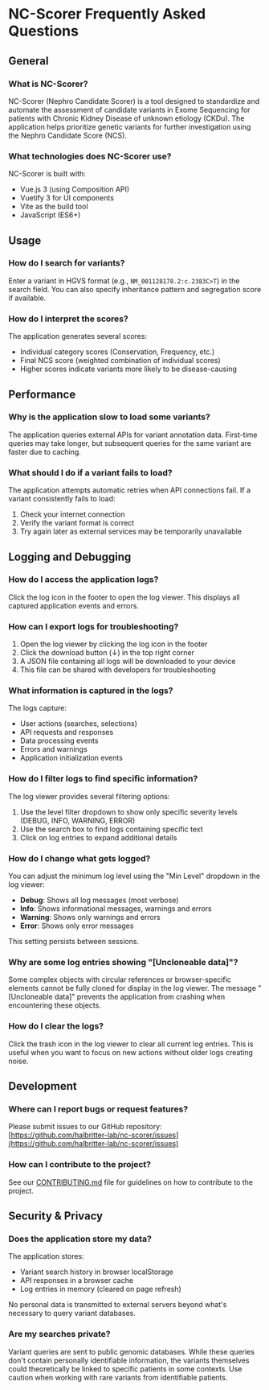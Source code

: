 # NC-Scorer Frequently Asked Questions

## General

### What is NC-Scorer?

NC-Scorer (Nephro Candidate Scorer) is a tool designed to standardize and automate the assessment of candidate variants in Exome Sequencing for patients with Chronic Kidney Disease of unknown etiology (CKDu). The application helps prioritize genetic variants for further investigation using the Nephro Candidate Score (NCS).

### What technologies does NC-Scorer use?

NC-Scorer is built with:
- Vue.js 3 (using Composition API)
- Vuetify 3 for UI components
- Vite as the build tool
- JavaScript (ES6+)

## Usage

### How do I search for variants?

Enter a variant in HGVS format (e.g., `NM_001128178.2:c.2383C>T`) in the search field. You can also specify inheritance pattern and segregation score if available.

### How do I interpret the scores?

The application generates several scores:
- Individual category scores (Conservation, Frequency, etc.)
- Final NCS score (weighted combination of individual scores)
- Higher scores indicate variants more likely to be disease-causing

## Performance

### Why is the application slow to load some variants?

The application queries external APIs for variant annotation data. First-time queries may take longer, but subsequent queries for the same variant are faster due to caching.

### What should I do if a variant fails to load?

The application attempts automatic retries when API connections fail. If a variant consistently fails to load:
1. Check your internet connection
2. Verify the variant format is correct
3. Try again later as external services may be temporarily unavailable

## <a name="logging"></a>Logging and Debugging

### How do I access the application logs?

Click the log icon in the footer to open the log viewer. This displays all captured application events and errors.

### How can I export logs for troubleshooting?

1. Open the log viewer by clicking the log icon in the footer
2. Click the download button (↓) in the top right corner
3. A JSON file containing all logs will be downloaded to your device
4. This file can be shared with developers for troubleshooting

### What information is captured in the logs?

The logs capture:
- User actions (searches, selections)
- API requests and responses
- Data processing events
- Errors and warnings
- Application initialization events

### How do I filter logs to find specific information?

The log viewer provides several filtering options:
1. Use the level filter dropdown to show only specific severity levels (DEBUG, INFO, WARNING, ERROR)
2. Use the search box to find logs containing specific text
3. Click on log entries to expand additional details

### How do I change what gets logged?

You can adjust the minimum log level using the "Min Level" dropdown in the log viewer:
- **Debug**: Shows all log messages (most verbose)
- **Info**: Shows informational messages, warnings and errors
- **Warning**: Shows only warnings and errors
- **Error**: Shows only error messages

This setting persists between sessions.

### Why are some log entries showing "[Uncloneable data]"?

Some complex objects with circular references or browser-specific elements cannot be fully cloned for display in the log viewer. The message "[Uncloneable data]" prevents the application from crashing when encountering these objects.

### How do I clear the logs?

Click the trash icon in the log viewer to clear all current log entries. This is useful when you want to focus on new actions without older logs creating noise.

## Development

### Where can I report bugs or request features?

Please submit issues to our GitHub repository: [https://github.com/halbritter-lab/nc-scorer/issues](https://github.com/halbritter-lab/nc-scorer/issues)

### How can I contribute to the project?

See our [CONTRIBUTING.md](../../CONTRIBUTING.md) file for guidelines on how to contribute to the project.

## Security & Privacy

### Does the application store my data?

The application stores:
- Variant search history in browser localStorage
- API responses in a browser cache
- Log entries in memory (cleared on page refresh)

No personal data is transmitted to external servers beyond what's necessary to query variant databases.

### Are my searches private?

Variant queries are sent to public genomic databases. While these queries don't contain personally identifiable information, the variants themselves could theoretically be linked to specific patients in some contexts. Use caution when working with rare variants from identifiable patients.
